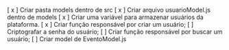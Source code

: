 [ x ] Criar pasta models dentro de src
[ x ] Criar arquivo usuarioModel.js dentro de models
[ x ] Criar uma variável para armazenar usuários da plataforma.
[ x ] Criar função responsável por criar um usuário;
[  ] Criptografar a senha do usuário;
[  ] Criar função responsável por buscar um usuário; 
[  ] Criar model de EventoModel.js